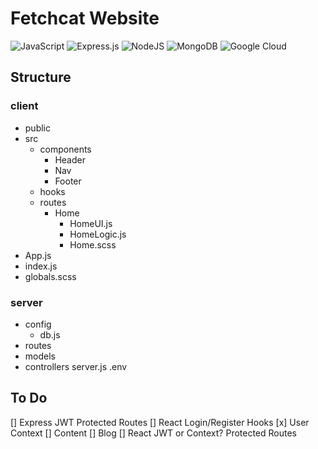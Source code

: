 # Fetchcat Website

![JavaScript](https://img.shields.io/badge/javascript-%23323330.svg?style=for-the-badge&logo=javascript&logoColor=%23F7DF1E)
![Express.js](https://img.shields.io/badge/express.js-%23404d59.svg?style=for-the-badge&logo=express&logoColor=%2361DAFB)
![NodeJS](https://img.shields.io/badge/node.js-6DA55F?style=for-the-badge&logo=node.js&logoColor=white)
![MongoDB](https://img.shields.io/badge/MongoDB-%234ea94b.svg?style=for-the-badge&logo=mongodb&logoColor=white)
![Google Cloud](https://img.shields.io/badge/GoogleCloud-%234285F4.svg?style=for-the-badge&logo=google-cloud&logoColor=white)

## Structure

### client

- public
- src
  - components
    - Header
    - Nav
    - Footer
  - hooks
  - routes
    - Home
      - HomeUI.js
      - HomeLogic.js
      - Home.scss
- App.js
- index.js
- globals.scss

### server

- config
  - db.js
- routes
- models
- controllers
  server.js
  .env

## To Do

[] Express JWT Protected Routes
[] React Login/Register Hooks
[x] User Context
[] Content
[] Blog
[] React JWT or Context? Protected Routes
